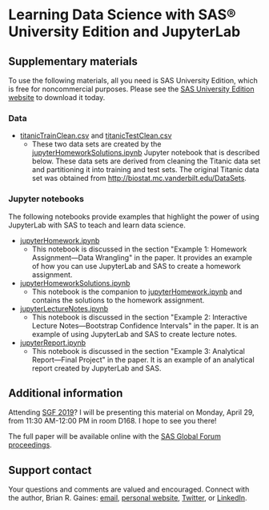 # Learning Data Science with SAS&reg; University Edition and JupyterLab                                                                                     
## Supplementary materials
To use the following materials, all you need is SAS University Edition, which is free for noncommercial purposes.  Please see the [SAS University Edition website](https://www.sas.com/en_us/software/university-edition.html) to download it today.  

### Data
* [titanicTrainClean.csv](https://raw.githubusercontent.com/sascommunities/sas-global-forum-2019/master/3133-2019-Gaines/titanicTrainClean.csv) and [titanicTestClean.csv](https://raw.githubusercontent.com/sascommunities/sas-global-forum-2019/master/3133-2019-Gaines/titanicTestClean.csv)
    * These two data sets are created by the [jupyterHomeworkSolutions.ipynb](https://github.com/sascommunities/sas-global-forum-2019/blob/master/3133-2019-Gaines/jupyterHomeworkSolutions.ipynb) Jupyter notebook that is described below.  These data sets are derived from cleaning the Titanic data set and partitioning it into training and test sets.  The original Titanic data set was obtained from http://biostat.mc.vanderbilt.edu/DataSets.

### Jupyter notebooks
The following notebooks provide examples that highlight the power of using JupyterLab with SAS to teach and learn data science.  

* [jupyterHomework.ipynb](https://github.com/sascommunities/sas-global-forum-2019/blob/master/3133-2019-Gaines/jupyterHomework.ipynb)
    * This notebook is discussed in the section "Example 1: Homework Assignment—Data Wrangling" in the paper.  It provides an example of how you can use JupyterLab and SAS to create a homework assignment.  
* [jupyterHomeworkSolutions.ipynb](https://github.com/sascommunities/sas-global-forum-2019/blob/master/3133-2019-Gaines/jupyterHomeworkSolutions.ipynb)
    * This notebook is the companion to [jupyterHomework.ipynb](https://github.com/sascommunities/sas-global-forum-2019/blob/master/3133-2019-Gaines/jupyterHomework.ipynb) and contains the solutions to the homework assignment.  
* [jupyterLectureNotes.ipynb](https://github.com/sascommunities/sas-global-forum-2019/blob/master/3133-2019-Gaines/jupyterLectureNotes.ipynb) 
    * This notebook is discussed in the section "Example 2: Interactive Lecture Notes—Bootstrap Confidence Intervals" in the paper.  It is an example of using JupyterLab and SAS to create lecture notes.
* [jupyterReport.ipynb](https://github.com/sascommunities/sas-global-forum-2019/blob/master/3133-2019-Gaines/jupyterReport.ipynb) 
    * This notebook is discussed in the section "Example 3: Analytical Report—Final Project" in the paper.  It is an example of an analytical report created by JupyterLab and SAS.

## Additional information

Attending [SGF 2019](https://www.sas.com/en_us/events/sas-global-forum.html)?  I will be presenting this material on Monday, April 29, from 11:30 AM-12:00 PM in room D168.  I hope to see you there!

The full paper will be available online with the [SAS Global Forum proceedings](https://www.sas.com/en_us/events/sas-global-forum/program/proceedings.html).

## Support contact

Your questions and comments are valued and encouraged.  Connect with the author, Brian R. Gaines: [email](mailto:Brian.Gaines@sas.com), [personal website](http://brgaines.github.io/), [Twitter](https://twitter.com/brgainesStats), or [LinkedIn](http://linkedin.com/in/BrianGainesStats).                                                                                    
 